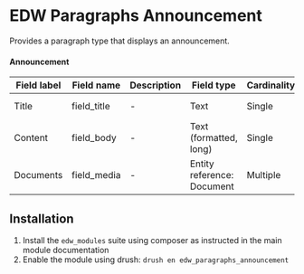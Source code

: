 EDW Paragraphs Announcement
=============================================

Provides a paragraph type that displays an announcement.

#### Announcement
| Field label | Field name  | Description | Field type                 | Cardinality | Required | Translatable | Widget        |
|-------------|-------------|-------------|----------------------------|-------------|----------|--------------|---------------|
| Title       | field_title | -           | Text                       | Single      | No       | Yes          | Text field    |
| Content     | field_body  | -           | Text (formatted, long)     | Single      | No       | Yes          | Text field    |
| Documents   | field_media | -           | Entity reference: Document | Multiple    | No       | Yes          | Media library |


## Installation

1. Install the `edw_modules` suite using composer as instructed in the main module documentation
2. Enable the module using drush: `drush en edw_paragraphs_announcement`
